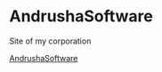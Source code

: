 # AndrushaSoftware
Site of my corporation

[AndrushaSoftware](https://na9asaki.github.io/AndrushaSoftware/)
